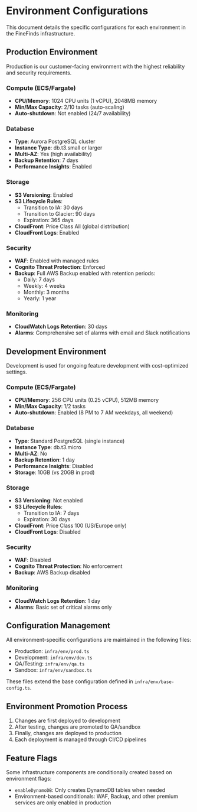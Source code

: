 # Environment Configurations

This document details the specific configurations for each environment in the FineFinds infrastructure.

## Production Environment

Production is our customer-facing environment with the highest reliability and security requirements.

### Compute (ECS/Fargate)
- **CPU/Memory**: 1024 CPU units (1 vCPU), 2048MB memory
- **Min/Max Capacity**: 2/10 tasks (auto-scaling)
- **Auto-shutdown**: Not enabled (24/7 availability)

### Database
- **Type**: Aurora PostgreSQL cluster
- **Instance Type**: db.t3.small or larger
- **Multi-AZ**: Yes (high availability)
- **Backup Retention**: 7 days
- **Performance Insights**: Enabled

### Storage
- **S3 Versioning**: Enabled
- **S3 Lifecycle Rules**:
  - Transition to IA: 30 days
  - Transition to Glacier: 90 days
  - Expiration: 365 days
- **CloudFront**: Price Class All (global distribution)
- **CloudFront Logs**: Enabled

### Security
- **WAF**: Enabled with managed rules
- **Cognito Threat Protection**: Enforced
- **Backup**: Full AWS Backup enabled with retention periods:
  - Daily: 7 days
  - Weekly: 4 weeks
  - Monthly: 3 months
  - Yearly: 1 year

### Monitoring
- **CloudWatch Logs Retention**: 30 days
- **Alarms**: Comprehensive set of alarms with email and Slack notifications

## Development Environment

Development is used for ongoing feature development with cost-optimized settings.

### Compute (ECS/Fargate)
- **CPU/Memory**: 256 CPU units (0.25 vCPU), 512MB memory
- **Min/Max Capacity**: 1/2 tasks
- **Auto-shutdown**: Enabled (8 PM to 7 AM weekdays, all weekend)

### Database
- **Type**: Standard PostgreSQL (single instance)
- **Instance Type**: db.t3.micro
- **Multi-AZ**: No
- **Backup Retention**: 1 day
- **Performance Insights**: Disabled
- **Storage**: 10GB (vs 20GB in prod)

### Storage
- **S3 Versioning**: Not enabled
- **S3 Lifecycle Rules**:
  - Transition to IA: 7 days
  - Expiration: 30 days
- **CloudFront**: Price Class 100 (US/Europe only)
- **CloudFront Logs**: Disabled

### Security
- **WAF**: Disabled
- **Cognito Threat Protection**: No enforcement
- **Backup**: AWS Backup disabled

### Monitoring
- **CloudWatch Logs Retention**: 1 day
- **Alarms**: Basic set of critical alarms only

## Configuration Management

All environment-specific configurations are maintained in the following files:
- Production: `infra/env/prod.ts`
- Development: `infra/env/dev.ts`
- QA/Testing: `infra/env/qa.ts`
- Sandbox: `infra/env/sandbox.ts`

These files extend the base configuration defined in `infra/env/base-config.ts`.

## Environment Promotion Process

1. Changes are first deployed to development
2. After testing, changes are promoted to QA/sandbox
3. Finally, changes are deployed to production
4. Each deployment is managed through CI/CD pipelines

## Feature Flags

Some infrastructure components are conditionally created based on environment flags:
- `enableDynamoDB`: Only creates DynamoDB tables when needed
- Environment-based conditionals: WAF, Backup, and other premium services are only enabled in production 